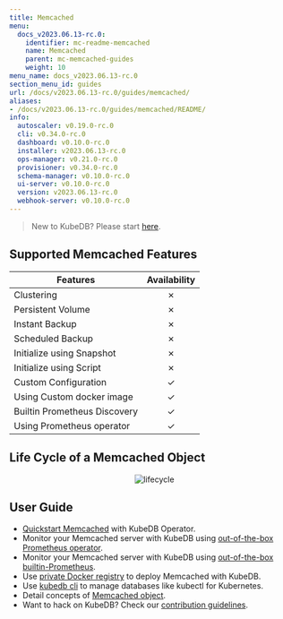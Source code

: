 ```yaml
---
title: Memcached
menu:
  docs_v2023.06.13-rc.0:
    identifier: mc-readme-memcached
    name: Memcached
    parent: mc-memcached-guides
    weight: 10
menu_name: docs_v2023.06.13-rc.0
section_menu_id: guides
url: /docs/v2023.06.13-rc.0/guides/memcached/
aliases:
- /docs/v2023.06.13-rc.0/guides/memcached/README/
info:
  autoscaler: v0.19.0-rc.0
  cli: v0.34.0-rc.0
  dashboard: v0.10.0-rc.0
  installer: v2023.06.13-rc.0
  ops-manager: v0.21.0-rc.0
  provisioner: v0.34.0-rc.0
  schema-manager: v0.10.0-rc.0
  ui-server: v0.10.0-rc.0
  version: v2023.06.13-rc.0
  webhook-server: v0.10.0-rc.0
---
```


> New to KubeDB? Please start [here](/docs/v2023.06.13-rc.0/README).

## Supported Memcached Features

| Features                     | Availability |
| ---------------------------- | :----------: |
| Clustering                   |   &#10007;   |
| Persistent Volume            |   &#10007;   |
| Instant Backup               |   &#10007;   |
| Scheduled Backup             |   &#10007;   |
| Initialize using Snapshot    |   &#10007;   |
| Initialize using Script      |   &#10007;   |
| Custom Configuration         |   &#10003;   |
| Using Custom docker image    |   &#10003;   |
| Builtin Prometheus Discovery |   &#10003;   |
| Using Prometheus operator    |   &#10003;   |

## Life Cycle of a Memcached Object

<p align="center">
  <img alt="lifecycle"  src="/docs/v2023.06.13-rc.0/images/memcached/memcached-lifecycle.png">
</p>

## User Guide

- [Quickstart Memcached](/docs/v2023.06.13-rc.0/guides/memcached/quickstart/quickstart) with KubeDB Operator.
- Monitor your Memcached server with KubeDB using [out-of-the-box Prometheus operator](/docs/v2023.06.13-rc.0/guides/memcached/monitoring/using-prometheus-operator).
- Monitor your Memcached server with KubeDB using [out-of-the-box builtin-Prometheus](/docs/v2023.06.13-rc.0/guides/memcached/monitoring/using-builtin-prometheus).
- Use [private Docker registry](/docs/v2023.06.13-rc.0/guides/memcached/private-registry/using-private-registry) to deploy Memcached with KubeDB.
- Use [kubedb cli](/docs/v2023.06.13-rc.0/guides/memcached/cli/cli) to manage databases like kubectl for Kubernetes.
- Detail concepts of [Memcached object](/docs/v2023.06.13-rc.0/guides/memcached/concepts/memcached).
- Want to hack on KubeDB? Check our [contribution guidelines](/docs/v2023.06.13-rc.0/CONTRIBUTING).
